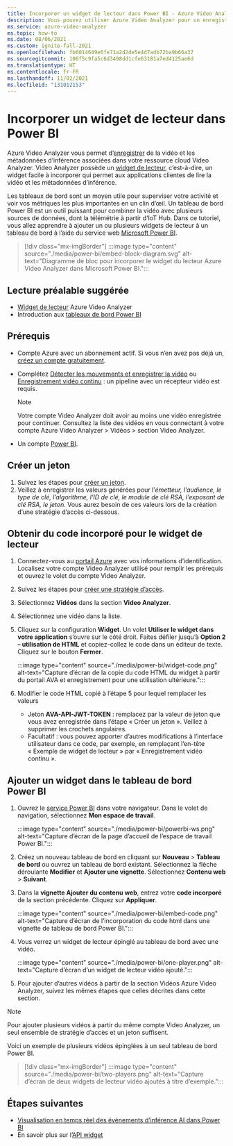 ```yaml
---
title: Incorporer un widget de lecteur dans Power BI - Azure Video Analyzer
description: Vous pouvez utiliser Azure Video Analyzer pour un enregistrement vidéo en continu ou un enregistrement basé sur les événements. Cet article explique comment incorporer des vidéos dans Microsoft Power BI pour fournir à vos utilisateurs une interface utilisateur personnalisable.
ms.service: azure-video-analyzer
ms.topic: how-to
ms.date: 08/06/2021
ms.custom: ignite-fall-2021
ms.openlocfilehash: fb6014649e6fe71a2d2de5e4d7adb72ba9b66a37
ms.sourcegitcommit: 106f5c9fa5c6d3498dd1cfe63181a7ed4125ae6d
ms.translationtype: HT
ms.contentlocale: fr-FR
ms.lasthandoff: 11/02/2021
ms.locfileid: "131012153"
---
```

# <a name="embed-player-widget-in-power-bi"></a>Incorporer un widget de lecteur dans Power BI


Azure Video Analyzer vous permet d’[enregistrer](detect-motion-record-video-clips-cloud.md) de la vidéo et les métadonnées d’inférence associées dans votre ressource cloud Video Analyzer. Video Analyzer possède un [widget de lecteur](player-widget.md), c’est-à-dire, un widget facile à incorporer qui permet aux applications clientes de lire la vidéo et les métadonnées d’inférence.

Les tableaux de bord sont un moyen utile pour superviser votre activité et voir vos métriques les plus importantes en un clin d’œil. Un tableau de bord Power BI est un outil puissant pour combiner la vidéo avec plusieurs sources de données, dont la télémétrie à partir d’IoT Hub. Dans ce tutoriel, vous allez apprendre à ajouter un ou plusieurs widgets de lecteur à un tableau de bord à l’aide du service web [Microsoft Power BI](https://powerbi.microsoft.com/).

> [!div class="mx-imgBorder"]
> :::image type="content" source="./media/power-bi/embed-block-diagram.svg" alt-text="Diagramme de bloc pour incorporer le widget du lecteur Azure Video Analyzer dans Microsoft Power BI.":::

## <a name="suggested-pre-reading"></a>Lecture préalable suggérée

- [Widget de lecteur](player-widget.md) Azure Video Analyzer
- Introduction aux [tableaux de bord Power BI](/power-bi/create-reports/service-dashboards)

## <a name="prerequisites"></a>Prérequis

- Compte Azure avec un abonnement actif. Si vous n’en avez pas déjà un, [créez un compte gratuitement](https://azure.microsoft.com/free/?WT.mc_id=A261C142F).
- Complétez [Détecter les mouvements et enregistrer la vidéo](detect-motion-record-video-clips-cloud.md) ou [Enregistrement vidéo continu](continuous-video-recording.md) : un pipeline avec un récepteur vidéo est requis.

  > [!NOTE]
  > Votre compte Video Analyzer doit avoir au moins une vidéo enregistrée pour continuer. Consultez la liste des vidéos en vous connectant à votre compte Azure Video Analyzer > Vidéos > section Video Analyzer.

- Un compte [Power BI](https://powerbi.microsoft.com/).

## <a name="create-a-token"></a>Créer un jeton

1. Suivez les étapes pour [créer un jeton](access-policies.md#creating-a-token).
2. Veillez à enregistrer les valeurs générées pour l’_émetteur, l’audience, le type de clé, l’algorithme, l’ID de clé, le module de clé RSA, l’exposant de clé RSA, le jeton_. Vous aurez besoin de ces valeurs lors de la création d’une stratégie d’accès ci-dessous.

## <a name="get-embed-code-for-player-widget"></a>Obtenir du code incorporé pour le widget de lecteur

1. Connectez-vous au [portail Azure](https://portal.azure.com/) avec vos informations d’identification. Localisez votre compte Video Analyzer utilisé pour remplir les prérequis et ouvrez le volet du compte Video Analyzer.
2. Suivez les étapes pour [créer une stratégie d’accès](access-policies.md#creating-an-access-policy).
3. Sélectionnez **Vidéos** dans la section **Video Analyzer**.
4. Sélectionnez une vidéo dans la liste.
5. Cliquez sur la configuration **Widget**. Un volet **Utiliser le widget dans votre application** s’ouvre sur le côté droit. Faites défiler jusqu’à **Option 2 – utilisation de HTML** et copiez-collez le code dans un éditeur de texte. Cliquez sur le bouton **Fermer**.

   :::image type="content" source="./media/power-bi/widget-code.png" alt-text="Capture d’écran de la copie du code HTML du widget à partir du portail AVA et enregistrement pour une utilisation ultérieure.":::

6. Modifier le code HTML copié à l’étape 5 pour lequel remplacer les valeurs
   - Jeton **AVA-API-JWT-TOKEN** : remplacez par la valeur de jeton que vous avez enregistrée dans l’étape « Créer un jeton ». Veillez à supprimer les crochets angulaires.
   - Facultatif : vous pouvez apporter d’autres modifications à l’interface utilisateur dans ce code, par exemple, en remplaçant l’en-tête « Exemple de widget de lecteur » par « Enregistrement vidéo continu ».

## <a name="add-widget-in-power-bi-dashboard"></a>Ajouter un widget dans le tableau de bord Power BI

1. Ouvrez le [service Power BI](http://app.powerbi.com/) dans votre navigateur. Dans le volet de navigation, sélectionnez **Mon espace de travail**.

   :::image type="content" source="./media/power-bi/powerbi-ws.png" alt-text="Capture d’écran de la page d’accueil de l’espace de travail Power BI.":::

2. Créez un nouveau tableau de bord en cliquant sur **Nouveau** > **Tableau de bord** ou ouvrez un tableau de bord existant. Sélectionnez la flèche déroulante **Modifier** et **Ajouter une vignette**. Sélectionnez **Contenu web** > **Suivant**.
3. Dans la **vignette Ajouter du contenu web**, entrez votre **code incorporé** de la section précédente. Cliquez sur **Appliquer**.

   :::image type="content" source="./media/power-bi/embed-code.png" alt-text="Capture d’écran de l’incorporation du code html dans une vignette de tableau de bord Power BI.":::

4. Vous verrez un widget de lecteur épinglé au tableau de bord avec une vidéo.

   :::image type="content" source="./media/power-bi/one-player.png" alt-text="Capture d’écran d’un widget de lecteur vidéo ajouté.":::

5. Pour ajouter d’autres vidéos à partir de la section Vidéos Azure Video Analyzer, suivez les mêmes étapes que celles décrites dans cette section.

> [!NOTE]
> Pour ajouter plusieurs vidéos à partir du même compte Video Analyzer, un seul ensemble de stratégie d’accès et un jeton suffisent.

Voici un exemple de plusieurs vidéos épinglées à un seul tableau de bord Power BI.

> [!div class="mx-imgBorder"]
> :::image type="content" source="./media/power-bi/two-players.png" alt-text="Capture d’écran de deux widgets de lecteur vidéo ajoutés à titre d’exemple.":::

## <a name="next-steps"></a>Étapes suivantes

- [Visualisation en temps réel des événements d’inférence AI dans Power BI](visualize-ai-events-power-bi.md)
- En savoir plus sur l’[API widget](https://github.com/Azure/video-analyzer/tree/main/widgets)
